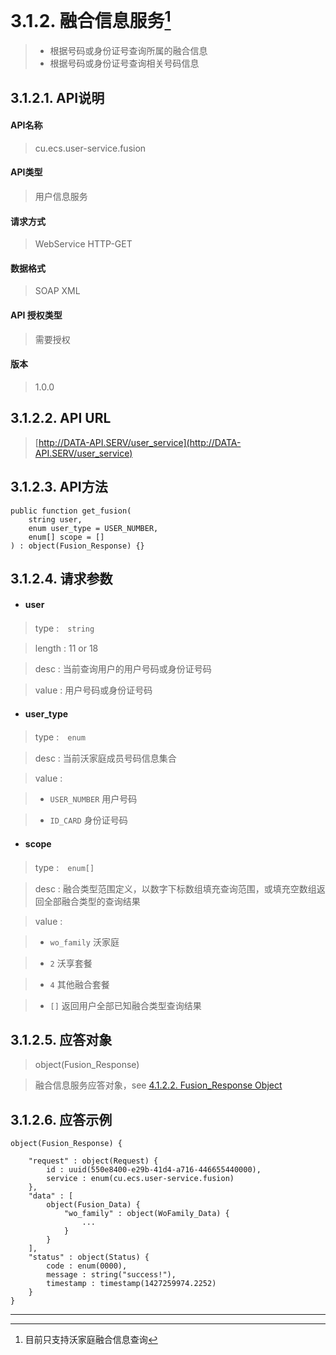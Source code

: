 # 3.1.2. 融合信息服务[^1]

> - 根据号码或身份证号查询所属的融合信息
> - 根据号码或身份证号查询相关号码信息




## 3.1.2.1. API说明

#### API名称

> cu.ecs.user-service.fusion

#### API类型

> 用户信息服务

#### 请求方式

> WebService HTTP-GET

#### 数据格式

> SOAP XML

#### API 授权类型

> 需要授权

#### 版本

> 1.0.0




## 3.1.2.2. API URL

> [http://DATA-API.SERV/user_service](http://DATA-API.SERV/user_service)




## 3.1.2.3. API方法

```
public function get_fusion(
    string user,
    enum user_type = USER_NUMBER,
    enum[] scope = []
) : object(Fusion_Response) {}
```



## 3.1.2.4. 请求参数


* #### user

> type :　`string`

> length : 11 or 18

> desc : 当前查询用户的用户号码或身份证号码

> value : 用户号码或身份证号码


* #### user_type

> type :　`enum`

> desc : 当前沃家庭成员号码信息集合

> value :

> - `USER_NUMBER` 用户号码

> - `ID_CARD` 身份证号码


* #### scope

> type :　`enum[]`

> desc : 融合类型范围定义，以数字下标数组填充查询范围，或填充空数组返回全部融合类型的查询结果

> value :

> - `wo_family` 沃家庭

> - `2` 沃享套餐

> - `4` 其他融合套餐

> - `[]` 返回用户全部已知融合类型查询结果




## 3.1.2.5. 应答对象

> object(Fusion_Response)

>  融合信息服务应答对象，see [4.1.2.2. Fusion_Response Object](/definition/fusion_response_object.html#4122-fusion_response-object)




## 3.1.2.6. 应答示例

```
object(Fusion_Response) {

    "request" : object(Request) {
        id : uuid(550e8400-e29b-41d4-a716-446655440000),
        service : enum(cu.ecs.user-service.fusion)
    },
    "data" : [
        object(Fusion_Data) {
            "wo_family" : object(WoFamily_Data) {
                ...
            }
        }
    ],
    "status" : object(Status) {
        code : enum(0000),
        message : string("success!"),
        timestamp : timestamp(1427259974.2252)
    }
}
```
----
[^1]: 目前只支持沃家庭融合信息查询
